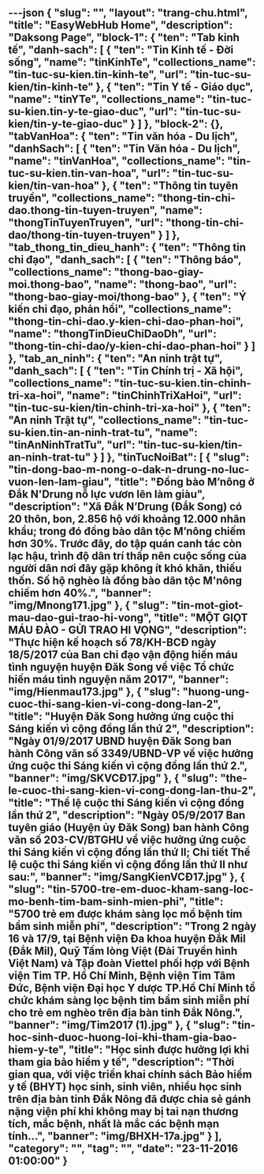 ---json
{
    "slug": "",
    "layout": "trang-chu.html",
    "title": "EasyWebHub Home",
    "description": "Daksong Page",
    "block-1": {
        "ten": "Tab kinh tế",
        "danh-sach": [
            {
                "ten": "Tin Kinh tế - Đời sống",
                "name": "tinKinhTe",
                "collections_name": "tin-tuc-su-kien.tin-kinh-te",
                "url": "tin-tuc-su-kien/tin-kinh-te"
            },
            {
                "ten": "Tin Y tế - Giáo dục",
                "name": "tinYTe",
                "collections_name": "tin-tuc-su-kien.tin-y-te-giao-duc",
                "url": "tin-tuc-su-kien/tin-y-te-giao-duc"
            }
        ]
    },
    "block-2": {},
    "tabVanHoa": {
        "ten": "Tin văn hóa - Du lịch",
        "danhSach": [
            {
                "ten": "Tin Văn hóa - Du lịch",
                "name": "tinVanHoa",
                "collections_name": "tin-tuc-su-kien.tin-van-hoa",
                "url": "tin-tuc-su-kien/tin-van-hoa"
            },
            {
                "ten": "Thông tin tuyên truyền",
                "collections_name": "thong-tin-chi-dao.thong-tin-tuyen-truyen",
                "name": "thongTinTuyenTruyen",
                "url": "thong-tin-chi-dao/thong-tin-tuyen-truyen"
            }
        ]
    },
    "tab_thong_tin_dieu_hanh": {
        "ten": "Thông tin chỉ đạo",
        "danh_sach": [
            {
                "ten": "Thông báo",
                "collections_name": "thong-bao-giay-moi.thong-bao",
                "name": "thong-bao",
                "url": "thong-bao-giay-moi/thong-bao"
            },
            {
                "ten": "Ý kiến chỉ đạo, phản hồi",
                "collections_name": "thong-tin-chi-dao.y-kien-chi-dao-phan-hoi",
                "name": "thongTinDieuChiDaoDh",
                "url": "thong-tin-chi-dao/y-kien-chi-dao-phan-hoi"
            }
        ]
    },
    "tab_an_ninh": {
        "ten": "An ninh trật tự",
        "danh_sach": [
            {
                "ten": "Tin Chính trị - Xã hội",
                "collections_name": "tin-tuc-su-kien.tin-chinh-tri-xa-hoi",
                "name": "tinChinhTriXaHoi",
                "url": "tin-tuc-su-kien/tin-chinh-tri-xa-hoi"
            },
            {
                "ten": "An ninh Trật tự",
                "collections_name": "tin-tuc-su-kien.tin-an-ninh-trat-tu",
                "name": "tinAnNinhTratTu",
                "url": "tin-tuc-su-kien/tin-an-ninh-trat-tu"
            }
        ]
    },
    "tinTucNoiBat": [
        {
            "slug": "tin-dong-bao-m-nong-o-dak-n-drung-no-luc-vuon-len-lam-giau",
            "title": "Đồng bào M’nông ở Đắk N'Drung nỗ lực vươn lên làm giàu",
            "description": "Xã Ðắk N’Drung (Ðắk Song) có 20 thôn, bon, 2.856 hộ với khoảng 12.000 nhân khẩu; trong đó đồng bào dân tộc M’nông chiếm hơn 30%. Trước đây, do tập quán canh tác còn lạc hậu, trình độ dân trí thấp nên cuộc sống của người dân nơi đây gặp không ít khó khăn, thiếu thốn. Số hộ nghèo là đồng bào dân tộc M'nông chiếm hơn 40%.",
            "banner": "img/Mnong171.jpg"
        },
        {
            "slug": "tin-mot-giot-mau-dao-gui-trao-hi-vong",
            "title": "MỘT GIỌT MÁU ĐÀO - GỬI TRAO HI VỌNG",
            "description": "Thực hiện kế hoạch số 78/KH-BCĐ ngày 18/5/2017 của Ban chỉ đạo vận động hiến máu tình nguyện huyện Đăk Song về việc Tổ chức hiến máu tình nguyện năm 2017",
            "banner": "img/Hienmau173.jpg"
        },
        {
            "slug": "huong-ung-cuoc-thi-sang-kien-vi-cong-dong-lan-2",
            "title": "Huyện Đăk Song hưởng ứng cuộc thi Sáng kiến vì cộng đồng lần thứ 2",
            "description": "Ngày 01/9/2017 UBND huyện Đăk Song ban hành Công văn số 3349/UBND-VP về việc hưởng ứng cuộc thi Sáng kiến vì cộng đồng lần thứ 2.",
            "banner": "img/SKVCĐ17.jpg"
        },
        {
            "slug": "the-le-cuoc-thi-sang-kien-vi-cong-dong-lan-thu-2",
            "title": "Thể lệ cuộc thi Sáng kiến vì cộng đồng lần thứ 2",
            "description": "Ngày 05/9/2017 Ban tuyên giáo (Huyện ủy Đăk Song) ban hành Công văn số 203-CV/BTGHU về việc hưởng ứng cuộc thi Sáng kiến vì cộng đồng lần thứ II; Chi tiết Thể lệ cuộc thi Sáng kiến vì cộng đồng lần thứ II như sau:",
            "banner": "img/SangKienVCĐ17.jpg"
        },
        {
            "slug": "tin-5700-tre-em-duoc-kham-sang-loc-mo-benh-tim-bam-sinh-mien-phi",
            "title": "5700 trẻ em được khám sàng lọc mổ bệnh tim bẩm sinh miễn phí",
            "description": "Trong 2 ngày 16 và 17/9, tại Bệnh viện Đa khoa huyện Đắk Mil (Đắk Mil), Quỹ Tấm lòng Việt (Đài Truyền hình Việt Nam) và Tập đoàn Viettel phối hợp với Bệnh viện Tim TP. Hồ Chí Minh, Bệnh viện Tim Tâm Đức, Bệnh viện Đại học Y dược TP.Hồ Chí Minh tổ chức khám sàng lọc bệnh tim bẩm sinh miễn phí cho trẻ em nghèo trên địa bàn tỉnh Đắk Nông.",
            "banner": "img/Tim2017 (1).jpg"
        },
        {
            "slug": "tin-hoc-sinh-duoc-huong-loi-khi-tham-gia-bao-hiem-y-te",
            "title": "Học sinh được hưởng lợi khi tham gia bảo hiểm y tế",
            "description": "Thời gian qua, với việc triển khai chính sách Bảo hiểm y tế (BHYT) học sinh, sinh viên, nhiều học sinh trên địa bàn tỉnh Đắk Nông đã được chia sẻ gánh nặng viện phí khi không may bị tai nạn thương tích, mắc bệnh, nhất là mắc các bệnh mạn tính...",
            "banner": "img/BHXH-17a.jpg"
        }
    ],
    "category": "",
    "tag": "",
    "date": "23-11-2016 01:00:00"
}
---
